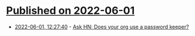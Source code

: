 # [Published on 2022-06-01](index.md)

* [2022-06-01, 12:27:40](https://news.ycombinator.com/item?id=31580842) - [Ask HN: Does your org use a password keeper?](https://news.ycombinator.com/item?id=31580842)
